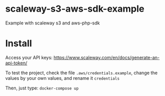 # scaleway-s3-aws-sdk-example
Example with scaleway s3 and aws-php-sdk

# Install
Access your API keys: https://www.scaleway.com/en/docs/generate-an-api-token/

To test the project, check the file `.aws/credentials.example`, change the values by your own values, and rename it `credentials`

Then, just type: `docker-compose up`

